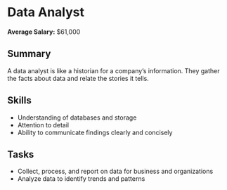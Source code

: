 # Data Analyst

**Average Salary:** $61,000

## Summary

A data analyst is like a historian for a company’s information. They gather the facts about data and relate the stories it tells.

## Skills

- Understanding of databases and storage
- Attention to detail
- Ability to communicate findings clearly and concisely

## Tasks

- Collect, process, and report on data for business and organizations
- Analyze data to identify trends and patterns
